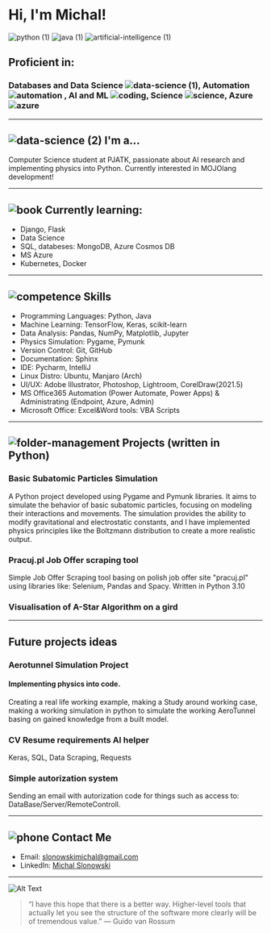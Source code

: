 # Hi, I'm Michal!

![python (1)](https://github.com/gluchy1/gluchy1/assets/70800019/2244e384-f183-4824-ad23-c49b49a747b0) ![java (1)](https://github.com/gluchy1/gluchy1/assets/70800019/29c2b56b-437c-4d98-b9c7-3409a65e50e3) ![artificial-intelligence (1)](https://github.com/gluchy1/gluchy1/assets/70800019/5b6d4fb8-c721-469e-aae4-a0358427a9c1)



## Proficient in:
### Databases and Data Science ![data-science (1)](https://github.com/gluchy1/gluchy1/assets/70800019/4fb05ede-dc3c-49db-ae92-21a8087aa5c3), Automation ![automation](https://github.com/gluchy1/gluchy1/assets/70800019/e6c92672-e444-4f88-bf72-f31c464169bf) , AI and ML ![coding](https://github.com/gluchy1/gluchy1/assets/70800019/7d3500a8-1514-4761-b588-0b8d5ccaec87), Science ![science](https://github.com/gluchy1/gluchy1/assets/70800019/c40da5b8-527e-43af-9eac-988a82c78da8), Azure ![azure](https://github.com/gluchy1/gluchy1/assets/70800019/e8d15aab-af8a-45d7-a010-8c98e02a9405)

---

## ![data-science (2)](https://github.com/gluchy1/gluchy1/assets/70800019/350d1e27-ec66-4324-a321-b5bc52c0d1b2) I'm a...
Computer Science student at PJATK, passionate about AI research and implementing physics into Python.
Currently interested in MOJOlang development!

---

## ![book](https://github.com/gluchy1/gluchy1/assets/70800019/726bb3c5-1802-44e4-99d5-7c7704ca5f0c) Currently learning:
- Django, Flask
- Data Science
- SQL, databeses: MongoDB, Azure Cosmos DB
- MS Azure
- Kubernetes, Docker

---

## ![competence](https://github.com/gluchy1/gluchy1/assets/70800019/a5301243-b00d-4baa-9447-4eb81e084a65) Skills

- Programming Languages: Python, Java
- Machine Learning: TensorFlow, Keras, scikit-learn
- Data Analysis: Pandas, NumPy, Matplotlib, Jupyter
- Physics Simulation: Pygame, Pymunk
- Version Control: Git, GitHub
- Documentation: Sphinx
- IDE: Pycharm, IntelliJ
- Linux Distro: Ubuntu, Manjaro (Arch)
- UI/UX: Adobe Illustrator, Photoshop, Lightroom, CorelDraw(2021.5)
- MS Office365 Automation (Power Automate, Power Apps) & Administrating (Endpoint, Azure, Admin)
- Microsoft Office: Excel&Word tools: VBA Scripts

---

## ![folder-management](https://github.com/gluchy1/gluchy1/assets/70800019/6963ee70-9c94-4694-a25c-23d728601b36) Projects (written in Python)

### Basic Subatomic Particles Simulation

A Python project developed using Pygame and Pymunk libraries. It aims to simulate the behavior of basic subatomic particles, focusing on modeling their interactions and movements. The simulation provides the ability to modify gravitational and electrostatic constants, and I have implemented physics principles like the Boltzmann distribution to create a more realistic output.

### Pracuj.pl Job Offer scraping tool
Simple Job Offer Scraping tool basing on polish job offer site "pracuj.pl" using libraries like: Selenium, Pandas and Spacy. Written in Python 3.10

### Visualisation of A-Star Algorithm on a gird

---

## Future projects ideas

### Aerotunnel Simulation Project
#### Implementing physics into code.
Creating a real life working example, making a Study around working case, making a working simulation in python to simulate the working AeroTunnel basing on gained knowledge from a built model.

### CV Resume requirements AI helper
Keras, SQL, Data Scraping, Requests

### Simple autorization system
Sending an email with autorization code for things such as access to: DataBase/Server/RemoteControll.

---

## ![phone](https://github.com/gluchy1/gluchy1/assets/70800019/b97f75d1-93e3-46d1-a8fb-488912f7789c) Contact Me

- Email: slonowskimichal@gmail.com
- LinkedIn: [Michal Slonowski](https://www.linkedin.com/in/michalslonowski/)

---

![Alt Text](https://media2.giphy.com/media/v1.Y2lkPTc5MGI3NjExNjFjODU0NTA0NmYyOWVmOGQ0NzhiYTE4MTk3MDhiYzYxYzc5YzE0ZiZlcD12MV9pbnRlcm5hbF9naWZzX2dpZklkJmN0PWc/gG9fVWJdN41NeiHhzk/giphy.gif)
> “I have this hope that there is a better way. Higher-level tools that actually let you see the structure of the software more clearly will be of tremendous value.”
— Guido van Rossum
